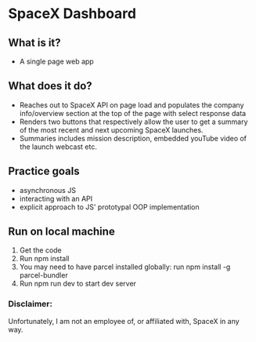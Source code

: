# SpaceX Dashboard

## What is it?

- A single page web app

## What does it do?

- Reaches out to SpaceX API on page load and populates the company info/overview section at the top of the page with select response data
- Renders two buttons that respectively allow the user to get a summary of the most recent and next upcoming SpaceX launches.
- Summaries includes mission description, embedded youTube video of the launch webcast etc.

## Practice goals

- asynchronous JS
- interacting with an API
- explicit approach to JS' prototypal OOP implementation

## Run on local machine

1. Get the code
2. Run npm install
3. You may need to have parcel installed globally: run npm install -g parcel-bundler
4. Run npm run dev to start dev server

### Disclaimer:

Unfortunately, I am not an employee of, or affiliated with, SpaceX in any way.
